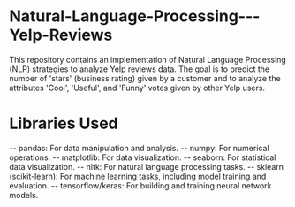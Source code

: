 # Natural-Language-Processing---Yelp-Reviews
This repository contains an implementation of Natural Language Processing (NLP) strategies to analyze Yelp reviews data. The goal is to predict the number of 'stars' (business rating) given by a customer and to analyze the attributes 'Cool', 'Useful', and 'Funny' votes given by other Yelp users.

# Libraries Used
-- pandas: For data manipulation and analysis.
-- numpy: For numerical operations.
-- matplotlib: For data visualization.
-- seaborn: For statistical data visualization.
-- nltk: For natural language processing tasks.
-- sklearn (scikit-learn): For machine learning tasks, including model training and evaluation.
-- tensorflow/keras: For building and training neural network models.
